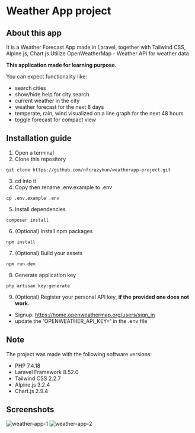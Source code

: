 # Weather App project
## About this app
It is a Weather Forecast App made in Laravel,
together with Tailwind CSS, Alpine.js, Chart.js
Utilize OpenWeatherMap - Weather API for weather data

**This application made for learning purpose.**

You can expect functionality like:
- search cities
- show/hide help for city search
- current weather in the city
- weather forecast for the next 8 days
- temperate, rain, wind visualized on a line graph for the next 48 hours
- toggle forecast for compact view

## Installation guide
1. Open a terminal
2. Clone this repository
```
git clone https://github.com/nfcrazyhun/weatherapp-project.git
```
3. cd into it
4. Copy then rename .env.example to .env
```
cp .env.example .env
```
5. Install dependencies
```
composer install
```
6. (Optional) Install npm packages
```
npm install
```
7. (Optional) Build your assets
```
npm run dev
```
8. Generate application key
```
php artisan key:generate
```

9. (Optional) Register your personal API key, **if the provided one does not work.**
- Signup: https://home.openweathermap.org/users/sign_in
- update the 'OPENWEATHER_API_KEY=' in the .env file

## Note
The project was made with the following software versions:
- PHP 7.4.18
- Laravel Framework 8.52.0
- Tailwind CSS 2.2.7
- Alpine.js 3.2.4
- Chart.js 2.9.4

## Screenshots
![weather-app-1](https://user-images.githubusercontent.com/47859399/130794544-2897471f-bf17-4299-952c-0bd6b10bcb80.JPG)
![weather-app-2](https://user-images.githubusercontent.com/47859399/130794556-9d828efc-f7cb-4c13-b1fa-bb6c35fe4d31.JPG)
